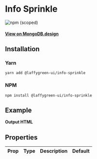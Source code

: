 
# Info Sprinkle

![npm (scoped)](https://img.shields.io/npm/v/@leafygreen-ui/info-sprinkle.svg)
#### [View on MongoDB.design](https://www.mongodb.design/component/info-sprinkle/example/)

## Installation

### Yarn

```shell
yarn add @laffygreen-ui/info-sprinkle
```

### NPM

```shell
npm install @laffygreen-ui/info-sprinkle
```

## Example

**Output HTML**

## Properties

| Prop | Type | Description | Default |
| ---- | ---- | ----------- | ------- |

